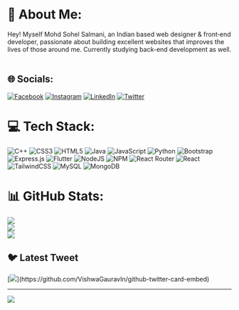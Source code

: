 # 💫 About Me:
Hey! Myself Mohd Sohel Salmani, an Indian based web designer & front‑end developer, passionate about building excellent websites that improves the lives of those around me. Currently studying back-end development as well.<br><br>


## 🌐 Socials:
[![Facebook](https://img.shields.io/badge/Facebook-%231877F2.svg?logo=Facebook&logoColor=white)](https://facebook.com/sohail.salmani.3975) [![Instagram](https://img.shields.io/badge/Instagram-%23E4405F.svg?logo=Instagram&logoColor=white)](https://instagram.com/sohail.salmani.400054) [![LinkedIn](https://img.shields.io/badge/LinkedIn-%230077B5.svg?logo=linkedin&logoColor=white)](https://linkedin.com/in/mohd-sohel-salmani-957603226/) [![Twitter](https://img.shields.io/badge/Twitter-%231DA1F2.svg?logo=Twitter&logoColor=white)](https://twitter.com/real_sohel_) 

# 💻 Tech Stack:
![C++](https://img.shields.io/badge/c++-%2300599C.svg?style=for-the-badge&logo=c%2B%2B&logoColor=white) ![CSS3](https://img.shields.io/badge/css3-%231572B6.svg?style=for-the-badge&logo=css3&logoColor=white) ![HTML5](https://img.shields.io/badge/html5-%23E34F26.svg?style=for-the-badge&logo=html5&logoColor=white) ![Java](https://img.shields.io/badge/java-%23ED8B00.svg?style=for-the-badge&logo=java&logoColor=white) ![JavaScript](https://img.shields.io/badge/javascript-%23323330.svg?style=for-the-badge&logo=javascript&logoColor=%23F7DF1E) ![Python](https://img.shields.io/badge/python-3670A0?style=for-the-badge&logo=python&logoColor=ffdd54) ![Bootstrap](https://img.shields.io/badge/bootstrap-%23563D7C.svg?style=for-the-badge&logo=bootstrap&logoColor=white) ![Express.js](https://img.shields.io/badge/express.js-%23404d59.svg?style=for-the-badge&logo=express&logoColor=%2361DAFB) ![Flutter](https://img.shields.io/badge/Flutter-%2302569B.svg?style=for-the-badge&logo=Flutter&logoColor=white) ![NodeJS](https://img.shields.io/badge/node.js-6DA55F?style=for-the-badge&logo=node.js&logoColor=white) ![NPM](https://img.shields.io/badge/NPM-%23000000.svg?style=for-the-badge&logo=npm&logoColor=white) ![React Router](https://img.shields.io/badge/React_Router-CA4245?style=for-the-badge&logo=react-router&logoColor=white) ![React](https://img.shields.io/badge/react-%2320232a.svg?style=for-the-badge&logo=react&logoColor=%2361DAFB) ![TailwindCSS](https://img.shields.io/badge/tailwindcss-%2338B2AC.svg?style=for-the-badge&logo=tailwind-css&logoColor=white) ![MySQL](https://img.shields.io/badge/mysql-%2300f.svg?style=for-the-badge&logo=mysql&logoColor=white) ![MongoDB](https://img.shields.io/badge/MongoDB-%234ea94b.svg?style=for-the-badge&logo=mongodb&logoColor=white)
# 📊 GitHub Stats:
![](https://github-readme-stats.vercel.app/api?username=realsohel&theme=dark&hide_border=false&include_all_commits=false&count_private=false)<br/>
![](https://github-readme-streak-stats.herokuapp.com/?user=realsohel&theme=dark&hide_border=false)<br/>
![](https://github-readme-stats.vercel.app/api/top-langs/?username=realsohel&theme=dark&hide_border=false&include_all_commits=false&count_private=false&layout=compact)

## 🐦 Latest Tweet
[![](https://gtce.itsvg.in/api?username=real_sohel_)](https://github.com/VishwaGauravIn/github-twitter-card-embed)

---
[![](https://visitcount.itsvg.in/api?id=realsohel&icon=0&color=0)](https://visitcount.itsvg.in)

